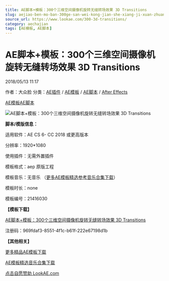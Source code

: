 ```yaml
---
title: AE脚本+模板：300个三维空间摄像机旋转无缝转场效果 3D Transitions
slug: aejiao-ben-mo-ban-300ge-san-wei-kong-jian-she-xiang-ji-xuan-zhuan-wu-feng-zhuan-chang-xiao-guo-3d-transitions
source_url: https://www.lookae.com/300-3d-transitions/
category: aechajian
tags: [AE模板, AE脚本]
---
```

# AE脚本+模板：300个三维空间摄像机旋转无缝转场效果 3D Transitions

2018/05/13 11:17

作者：大众脸
分类：[AE插件](https://www.lookae.com/after-effects/aechajian/) / [AE模板](https://www.lookae.com/after-effects/other-after-effects/) / [AE脚本](https://www.lookae.com/after-effects/aescripts/) / [After Effects](https://www.lookae.com/after-effects/)

[AE模板](https://www.lookae.com/tag/ae%e6%a8%a1%e6%9d%bf/)[AE脚本](https://www.lookae.com/tag/ae%e8%84%9a%e6%9c%ac/)

![AE脚本+模板：300个三维空间摄像机旋转无缝转场效果 3D Transitions](https://www.lookae.com/wp-content/uploads/2018/05/300-3D-Transitions.jpg "AE脚本+模板：300个三维空间摄像机旋转无缝转场效果 3D Transitions-LookAE.com")

**脚本/模版信息：**

适用软件：AE CS 6- CC 2018 或更高版本

分辨率：1920\*1080

使用插件：无需外置插件

模板格式：aep 原版工程

模板音乐：无音乐 （[更多AE模板精选参考音乐合集下载](https://item.taobao.com/item.htm?spm=a1z10.1.w4004-2793089344.4.MUvxbV&id=37289930486)）

模板时长：none

模板编号：21416030

**【模板下载】**

[AE脚本+模板：300个三维空间摄像机旋转无缝转场效果 3D Transitions](https://lookae.ctfile.com/fs/680462-290880099)

注册码：969fdaf3-8551-4f1c-b61f-222e67198d1b

**【其他相关】**

[更多精品AE模板下载](https://www.lookae.com/after-effects/other-after-effects/)

[AE模板精选音乐合集下载](https://item.taobao.com/item.htm?spm=a1z10.1.w4004-2793089344.4.MUvxbV&id=37289930486)

[点击自愿赞助 LookAE.com](https://www.lookae.com/sponsor/)
